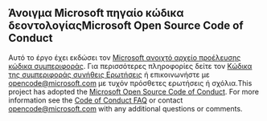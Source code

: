 ## <a name="microsoft-open-source-code-of-conduct"></a><span data-ttu-id="2d519-101">Άνοιγμα Microsoft πηγαίο κώδικα δεοντολογίας</span><span class="sxs-lookup"><span data-stu-id="2d519-101">Microsoft Open Source Code of Conduct</span></span>
<span data-ttu-id="2d519-p101">Αυτό το έργο έχει εκδώσει τον [Microsoft ανοιχτό αρχείο προέλευσης κώδικα συμπεριφοράς](https://opensource.microsoft.com/codeofconduct/). Για περισσότερες πληροφορίες δείτε τον [Κώδικα της συμπεριφοράς συνήθεις Ερωτήσεις](https://opensource.microsoft.com/codeofconduct/faq/) ή επικοινωνήστε με [opencode@microsoft.com](mailto:opencode@microsoft.com) με τυχόν πρόσθετες ερωτήσεις ή σχόλια.</span><span class="sxs-lookup"><span data-stu-id="2d519-p101">This project has adopted the [Microsoft Open Source Code of Conduct](https://opensource.microsoft.com/codeofconduct/). For more information see the [Code of Conduct FAQ](https://opensource.microsoft.com/codeofconduct/faq/) or contact [opencode@microsoft.com](mailto:opencode@microsoft.com) with any additional questions or comments.</span></span>